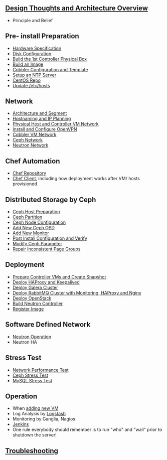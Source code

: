 ## [Design Thoughts and Architecture Overview](markdown/ArchitectureOverview.markdown)
  * Principle and Belief

## Pre- install Preparation
  * [Hardware Specification](markdown/HardwareSpec.markdown)
  * [Disk Configuration](markdown/DiskConfiguration.markdown)
  * [Build the 1st Controller Physical Box](markdown/BuildFirstBox.markdown)
  * [Build an Image](markdown/BuildAnImage.markdown)
  * [Cobbler Configuration and Template](markdown/BuildCobblerVM.markdown)
  * [Setup an NTP Server](markdown/CreateNTP.markdown)
  * [CentOS Repo](markdown/CreateCentosRepo.markdown)
  * [Update /etc/hosts](markdown/UpdateHosts.markdown)

## Network
  * [Architecture and Segment](markdown/NetworkConfiguration.markdown)
  * [Hostnaming and IP Planning](markdown/IPPlanning.markdown)
  * [Physical Host and Controller VM Network](markdown/BuildFirstBox.markdown)
  * [Install and Configure OpenVPN](markdown/InstallAndConfigureOpenvpn.markdown)
  * [Cobbler VM Network](markdown/BuildCobblerVM.markdown)
  * [Ceph Network](markdown/CephDistributedStorage.markdown)
  * [Neutron Network](markdown/BuildNeutron.markdown)

## Chef Automation
  * [Chef Repository](markdown/ChefRepo.markdown)
  * [Chef Client](markdown/ChefClient.markdown), including how deployment works after VM/ hosts provisioned

## Distributed Storage by Ceph
  * [Ceph Host Preparation](markdown/CephPrepare.markdown)
  * [Ceph Partition](markdown/CephPartition.markdown)
  * [Ceph Node Configuration](markdown/CephDistributedStorage.markdown)
  * [Add New Ceph OSD](markdown/CephAddOSD.markdown)
  * [Add New Monitor](markdown/CephAddMon.markdown)
  * [Post Install Configuration and Verify](markdown/CephPostConfiguration.markdown)
  * [Modify Ceph Parameter](markdown/CephParamChange.markdown)
  * [Repair Inconsistent Page Groups](markdown/CephPGRepair.markdown)

## Deployment
  * [Prepare Controller VMs and Create Snapshot](markdown/BuildControllerVM.markdown)
  * [Deploy HAProxy and Keepalived](markdown/DeployHA_LB.markdown)
  * [Deploy Galera Cluster](markdown/DeployGalera.markdown)
  * [Deploy RabbitMQ Cluster with Monitoring, HAProxy and Nginx](markdown/DeployRabbitMQCluster.markdown)
  * [Deploy OpenStack](markdown/DeployOpenStack.markdown)
  * [Build Neutron Controller](markdown/BuildNeutron.markdown)
  * [Register Image](markdown/RegisterImage.markdown)

## Software Defined Network
  * [Neutron Operation](markdown/NeutronOperation.markdown)
  * Neutron HA

## Stress Test
  * [Network Performance Test](markdown/StressTestNetwork.markdown)
  * [Ceph Stress Test](markdown/StressTestCeph.markdown)
  * [MySQL Stress Test](markdown/StressTestMySQL.markdown)

## Operation
  * When [adding new VM](markdown/PostConfigNewVM.markdown)
  * Log Analysis by [Logstash](markdown/BuildELKStack.markdown)
  * Monitoring by Ganglia, Nagios
  * [Jenkins](markdown/BuildJenkins.markdown)
  * One rule everybody should remember is to run "who" and "wall" prior to shutdown the server!

## [Troubleshooting](markdown/TroubleShooting.markdown)

